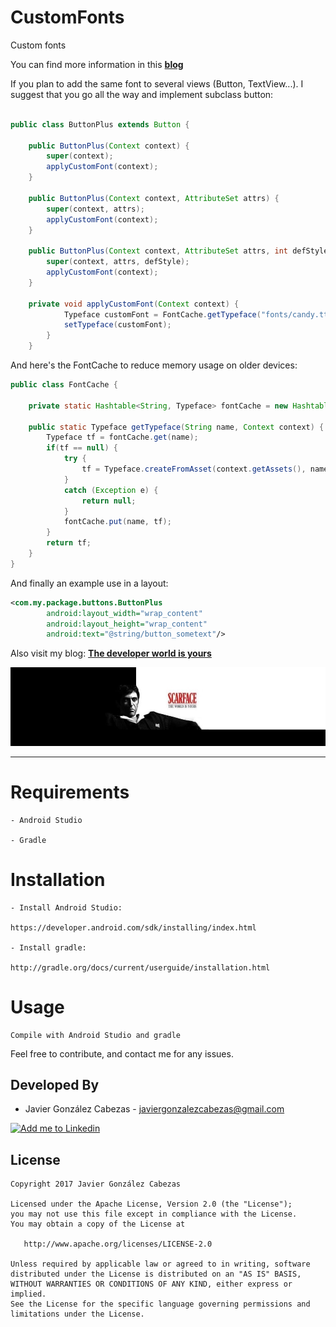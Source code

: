 # CustomFonts
Custom fonts

You can find more information in this **[blog](http://thedeveloperworldisyours.com/android/custom-fonts-in-android/#sthash.TplSUNFo.QiQjI5i0.dpbs)**

If you plan to add the same font to several views (Button, TextView...).  I suggest that you go all the way and implement subclass button:


```java

public class ButtonPlus extends Button {

    public ButtonPlus(Context context) {
        super(context);
        applyCustomFont(context);
    }

    public ButtonPlus(Context context, AttributeSet attrs) {
        super(context, attrs);
        applyCustomFont(context);
    }

    public ButtonPlus(Context context, AttributeSet attrs, int defStyle) {
        super(context, attrs, defStyle);
        applyCustomFont(context);
    }

    private void applyCustomFont(Context context) {
            Typeface customFont = FontCache.getTypeface("fonts/candy.ttf", context);
            setTypeface(customFont);
        }
    }
```

And here's the FontCache to reduce memory usage on older devices:

```java
public class FontCache {

    private static Hashtable<String, Typeface> fontCache = new Hashtable<>();

    public static Typeface getTypeface(String name, Context context) {
        Typeface tf = fontCache.get(name);
        if(tf == null) {
            try {
                tf = Typeface.createFromAsset(context.getAssets(), name);
            }
            catch (Exception e) {
                return null;
            }
            fontCache.put(name, tf);
        }
        return tf;
    }
}
 ```

And finally an example use in a layout:
```xml
<com.my.package.buttons.ButtonPlus
        android:layout_width="wrap_content"
        android:layout_height="wrap_content"
        android:text="@string/button_sometext"/>
```

Also visit my blog: **[The developer world is yours](http://thedeveloperworldisyours.com)**
 
 <a href="http://thedeveloperworldisyours.com/">
  <img alt="The developer world is yours" src="https://github.com/CabezasGonzalezJavier/AddTextViewButton/blob/master/TheDeveloperWordIsYours.png" />
</a>
  
---------

# Requirements

    - Android Studio

    - Gradle


# Installation

    - Install Android Studio:

    https://developer.android.com/sdk/installing/index.html

    - Install gradle:

    http://gradle.org/docs/current/userguide/installation.html

# Usage
    Compile with Android Studio and gradle


Feel free to contribute, and contact me for any issues.

Developed By
------------
* Javier González Cabezas - <javiergonzalezcabezas@gmail.com>

<a href="https://es.linkedin.com/in/javier-gonz%C3%A1lez-cabezas-8b4b2231">
  <img alt="Add me to Linkedin" src="https://github.com/JorgeCastilloPrz/EasyMVP/blob/master/art/linkedin.png" />
</a>

License
-------

    Copyright 2017 Javier González Cabezas

    Licensed under the Apache License, Version 2.0 (the "License");
    you may not use this file except in compliance with the License.
    You may obtain a copy of the License at

       http://www.apache.org/licenses/LICENSE-2.0

    Unless required by applicable law or agreed to in writing, software
    distributed under the License is distributed on an "AS IS" BASIS,
    WITHOUT WARRANTIES OR CONDITIONS OF ANY KIND, either express or implied.
    See the License for the specific language governing permissions and
    limitations under the License.
